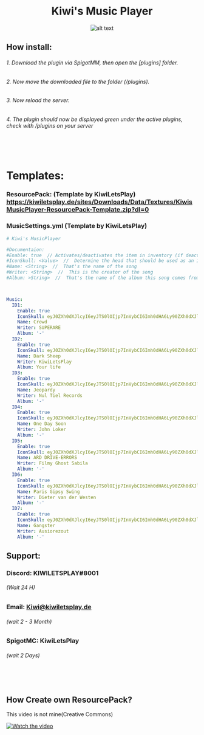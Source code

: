 <center>

# Kiwi's Music Player

![alt text](https://imgur.com/YeuQgFA.png)
</center>

## How install:
###### 1. Download the plugin via SpigotMM, then open the [plugins] folder.
###### 2. Now move the downloaded file to the folder (/plugins). 
###### 3. Now reload the server. 
###### 4. The plugin should now be displayed green under the active plugins, check with /plugins on your server

<br>
<br>


# Templates:
### ResourcePack: (Template by KiwiLetsPlay) https://kiwiletsplay.de/sites/Downloads/Data/Textures/KiwisMusicPlayer-ResourcePack-Template.zip?dl=0 <br>
### MusicSettings.yml (Template by KiwiLetsPlay)
```yml
# Kiwi's MusicPlayer

#Documentaion:
#Enable: true  // Activates/deactivates the item in inventory (if deactivated, replaced with a glass pane)
#IconSkull: <Value>  //  Determine the head that should be used as an icon for the song (use a head value best from https://minecraft-heads.com/)
#Name: <String>  //  That's the name of the song
#Writer: <String>  //  This is the creator of the song
#Album: >String>  //  That's the name of the album this song comes from



Music:
  ID1:
    Enable: true
    IconSkull: eyJ0ZXh0dXJlcyI6eyJTS0lOIjp7InVybCI6Imh0dHA6Ly90ZXh0dXJlcy5taW5lY3JhZnQubmV0L3RleHR1cmUvZGNiYWVhZDkzMWJlNTdkODU4NDE2ZWVlNGU1ZWY5ZjU5Mjg2MDg5NTM1OGU3ZTZkNTJhMmVkZTc3YzEzMmU5MyJ9fX0=
    Name: Crowd
    Writer: SUPERARE
    Album: '-'
  ID2:
    Enable: true
    IconSkull: eyJ0ZXh0dXJlcyI6eyJTS0lOIjp7InVybCI6Imh0dHA6Ly90ZXh0dXJlcy5taW5lY3JhZnQubmV0L3RleHR1cmUvZGNiYWVhZDkzMWJlNTdkODU4NDE2ZWVlNGU1ZWY5ZjU5Mjg2MDg5NTM1OGU3ZTZkNTJhMmVkZTc3YzEzMmU5MyJ9fX0=
    Name: Dark Sheep
    Writer: KiwiLetsPlay
    Album: Your life
  ID3:
    Enable: true
    IconSkull: eyJ0ZXh0dXJlcyI6eyJTS0lOIjp7InVybCI6Imh0dHA6Ly90ZXh0dXJlcy5taW5lY3JhZnQubmV0L3RleHR1cmUvZGNiYWVhZDkzMWJlNTdkODU4NDE2ZWVlNGU1ZWY5ZjU5Mjg2MDg5NTM1OGU3ZTZkNTJhMmVkZTc3YzEzMmU5MyJ9fX0=
    Name: Jeopardy
    Writer: Nul Tiel Records
    Album: '-'
  ID4:
    Enable: true
    IconSkull: eyJ0ZXh0dXJlcyI6eyJTS0lOIjp7InVybCI6Imh0dHA6Ly90ZXh0dXJlcy5taW5lY3JhZnQubmV0L3RleHR1cmUvZGNiYWVhZDkzMWJlNTdkODU4NDE2ZWVlNGU1ZWY5ZjU5Mjg2MDg5NTM1OGU3ZTZkNTJhMmVkZTc3YzEzMmU5MyJ9fX0=
    Name: One Day Soon
    Writer: John Loker
    Album: '-'
  ID5:
    Enable: true
    IconSkull: eyJ0ZXh0dXJlcyI6eyJTS0lOIjp7InVybCI6Imh0dHA6Ly90ZXh0dXJlcy5taW5lY3JhZnQubmV0L3RleHR1cmUvZGNiYWVhZDkzMWJlNTdkODU4NDE2ZWVlNGU1ZWY5ZjU5Mjg2MDg5NTM1OGU3ZTZkNTJhMmVkZTc3YzEzMmU5MyJ9fX0=
    Name: ARD DRIVE-ERRORS
    Writer: Filmy Ghost Sabila
    Album: '-'
  ID6:
    Enable: true
    IconSkull: eyJ0ZXh0dXJlcyI6eyJTS0lOIjp7InVybCI6Imh0dHA6Ly90ZXh0dXJlcy5taW5lY3JhZnQubmV0L3RleHR1cmUvZGNiYWVhZDkzMWJlNTdkODU4NDE2ZWVlNGU1ZWY5ZjU5Mjg2MDg5NTM1OGU3ZTZkNTJhMmVkZTc3YzEzMmU5MyJ9fX0=
    Name: Paris Gipsy Swing
    Writer: Dieter van der Westen
    Album: '-'
  ID7:
    Enable: true
    IconSkull: eyJ0ZXh0dXJlcyI6eyJTS0lOIjp7InVybCI6Imh0dHA6Ly90ZXh0dXJlcy5taW5lY3JhZnQubmV0L3RleHR1cmUvZGNiYWVhZDkzMWJlNTdkODU4NDE2ZWVlNGU1ZWY5ZjU5Mjg2MDg5NTM1OGU3ZTZkNTJhMmVkZTc3YzEzMmU5MyJ9fX0=
    Name: Gangster
    Writer: Ausiorezout
    Album: '-'

```
## Support:
### Discord: KIWILETSPLAY#8001
###### (Wait 24 H)
### Email: Kiwi@kiwiletsplay.de
###### (wait 2 - 3 Month)
### SpigotMC: KiwiLetsPlay
###### (wait 2 Days)

<br>
<br>

## How Create own ResourcePack?
This video is not mine(Creative Commons)

[![Watch the video](https://imgur.com/sv8GJjO.png)](https://youtu.be/Jj3p71WQSJk)